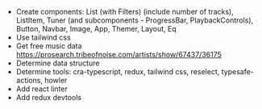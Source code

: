 * Create components: List (with Filters) (include number of tracks), ListItem, Tuner (and subcomponents - ProgressBar, PlaybackControls), Button,  Navbar, Image, App, Themer, Layout, Eq
* Use tailwind css
* Get free music data https://prosearch.tribeofnoise.com/artists/show/67437/36175
* Determine data structure
* Determine tools: cra-typescript, redux, tailwind css, reselect, typesafe-actions, howler
* Add react linter
* Add redux devtools

